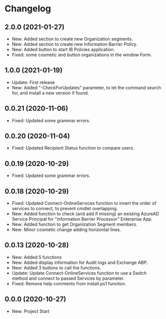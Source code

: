 ﻿# Changelog  

## 2.0.0 (2021-01-27)  
- New: Added section to create new Organization segments.
- New: Added section to create new Information Barrier Policy.
- New: Added button to start IB Policies application.
- Fixed: some cosmetic and button organizations in the window Form.

## 1.0.0 (2021-01-19)  
- Update: First release  
- New: Added "-CheckForUpdates" parameter, to let the command search for, and install a new version if found.

## 0.0.21 (2020-11-06)  
- Fixed: Updated some grammar errors.  

## 0.0.20 (2020-11-04)  
- Fixed: Updated Recipient Status function to compare users.  

## 0.0.19 (2020-10-29)  
- Fixed: Updated some grammar errors.  

## 0.0.18 (2020-10-29)  
- Fixed: Updated Connect-OnlineServices function to invert the order of services to connect, to prevent cmdlet overlapping.  
- New: Added function to check (and add if missing) an existing AzureAD Service Principal for "information Barrier Processor" Enterprise App.  
- New: Added function to get Organization Segment members.  
- New: Minor cosmetic change adding horizontal lines.  

## 0.0.13 (2020-10-28)  
 - New: Added 5 functions  
 - New: Added display information for Audit logs and Exchange ABP.  
 - New: Added 3 buttons to call the functions.  
 - Update: Update Connect-OnlineServices function to use a Switch method and connect to passed Services by parameter.  
 - Fixed: Remove help comments from install.ps1 function.  

## 0.0.0 (2020-10-27)  
 - New: Project Start